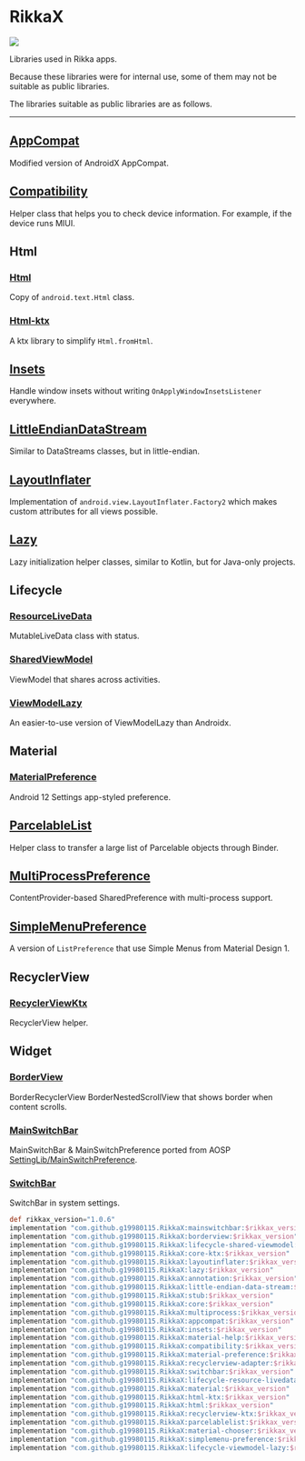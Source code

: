 # RikkaX 

[![](https://jitpack.io/v/g19980115/RikkaX.svg)](https://jitpack.io/#g19980115/RikkaX)

Libraries used in Rikka apps.

Because these libraries were for internal use, some of them may not be suitable as public libraries.

The libraries suitable as public libraries are as follows.

-------------------

## [AppCompat](./appcompat)

Modified version of AndroidX AppCompat.

## [Compatibility](./compatibility)

Helper class that helps you to check device information. For example, if the device runs MIUI.

## Html

### [Html](./html/html)

Copy of `android.text.Html` class.

### [Html-ktx](./html/html-ktx)

A ktx library to simplify `Html.fromHtml`.

## [Insets](./insets)

Handle window insets without writing `OnApplyWindowInsetsListener` everywhere.

## [LittleEndianDataStream](./io/little-endian-data-stream)

Similar to DataStreams classes, but in little-endian.

## [LayoutInflater](./layoutinflater)

Implementation of `android.view.LayoutInflater.Factory2` which makes custom attributes for all views possible.

## [Lazy](./lazy)

Lazy initialization helper classes, similar to Kotlin, but for Java-only projects.

## Lifecycle

### [ResourceLiveData](./lifecycle/lifecycle-resource-livedata)

MutableLiveData class with status.

### [SharedViewModel](./lifecycle/lifecycle-shared-viewmodel)

ViewModel that shares across activities.

### [ViewModelLazy](./lifecycle/lifecycle-viewmodel-lazy)

An easier-to-use version of ViewModelLazy than Androidx.

## Material

### [MaterialPreference](./material/material-preference)

Android 12 Settings app-styled preference.

## [ParcelableList](./parcelablelist)

Helper class to transfer a large list of Parcelable objects through Binder.

## [MultiProcessPreference](./preference/multiprocess)

ContentProvider-based SharedPreference with multi-process support.

## [SimpleMenuPreference](./preference/simplemenu-preference)

A version of `ListPreference` that use Simple Menus from Material Design 1.

## RecyclerView
### [RecyclerViewKtx](./recyclerview/recyclerview-ktx)

RecyclerView helper.

## Widget

### [BorderView](./widget/borderview)

BorderRecyclerView BorderNestedScrollView that shows border when content scrolls.

### [MainSwitchBar](./widget/mainswitchbar)

MainSwitchBar & MainSwitchPreference ported from AOSP [SettingLib/MainSwitchPreference](https://cs.android.com/android/platform/superproject/+/master:frameworks/base/packages/SettingsLib/MainSwitchPreference/).

### [SwitchBar](./widget/switchbar)

SwitchBar in system settings.

```gradle
def rikkax_version="1.0.6"
implementation "com.github.g19980115.RikkaX:mainswitchbar:$rikkax_version"
implementation "com.github.g19980115.RikkaX:borderview:$rikkax_version"
implementation "com.github.g19980115.RikkaX:lifecycle-shared-viewmodel:$rikkax_version"
implementation "com.github.g19980115.RikkaX:core-ktx:$rikkax_version"
implementation "com.github.g19980115.RikkaX:layoutinflater:$rikkax_version"
implementation "com.github.g19980115.RikkaX:lazy:$rikkax_version"
implementation "com.github.g19980115.RikkaX:annotation:$rikkax_version"
implementation "com.github.g19980115.RikkaX:little-endian-data-stream:$rikkax_version"
implementation "com.github.g19980115.RikkaX:stub:$rikkax_version"
implementation "com.github.g19980115.RikkaX:core:$rikkax_version"
implementation "com.github.g19980115.RikkaX:multiprocess:$rikkax_version"
implementation "com.github.g19980115.RikkaX:appcompat:$rikkax_version"
implementation "com.github.g19980115.RikkaX:insets:$rikkax_version"
implementation "com.github.g19980115.RikkaX:material-help:$rikkax_version"
implementation "com.github.g19980115.RikkaX:compatibility:$rikkax_version"
implementation "com.github.g19980115.RikkaX:material-preference:$rikkax_version"
implementation "com.github.g19980115.RikkaX:recyclerview-adapter:$rikkax_version"
implementation "com.github.g19980115.RikkaX:switchbar:$rikkax_version"
implementation "com.github.g19980115.RikkaX:lifecycle-resource-livedata:$rikkax_version"
implementation "com.github.g19980115.RikkaX:material:$rikkax_version"
implementation "com.github.g19980115.RikkaX:html-ktx:$rikkax_version"
implementation "com.github.g19980115.RikkaX:html:$rikkax_version"
implementation "com.github.g19980115.RikkaX:recyclerview-ktx:$rikkax_version"
implementation "com.github.g19980115.RikkaX:parcelablelist:$rikkax_version"
implementation "com.github.g19980115.RikkaX:material-chooser:$rikkax_version"
implementation "com.github.g19980115.RikkaX:simplemenu-preference:$rikkax_version"
implementation "com.github.g19980115.RikkaX:lifecycle-viewmodel-lazy:$rikkax_version"
```
